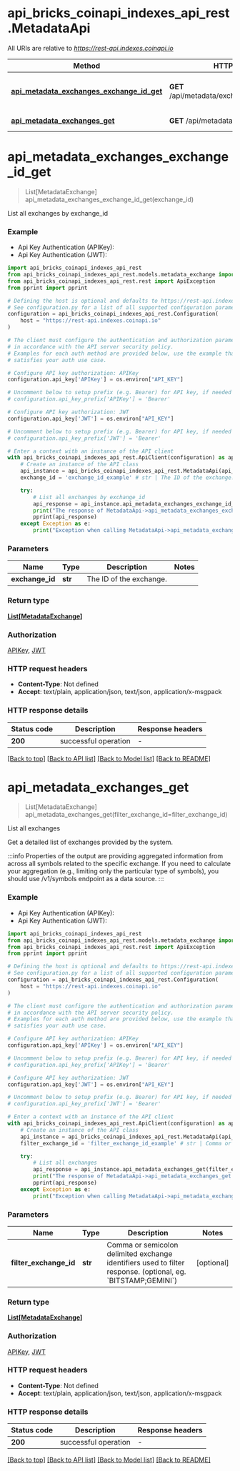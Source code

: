 # api_bricks_coinapi_indexes_api_rest.MetadataApi

All URIs are relative to *https://rest-api.indexes.coinapi.io*

Method | HTTP request | Description
------------- | ------------- | -------------
[**api_metadata_exchanges_exchange_id_get**](MetadataApi.md#api_metadata_exchanges_exchange_id_get) | **GET** /api/metadata/exchanges/{exchange_id} | List all exchanges by exchange_id
[**api_metadata_exchanges_get**](MetadataApi.md#api_metadata_exchanges_get) | **GET** /api/metadata/exchanges | List all exchanges


# **api_metadata_exchanges_exchange_id_get**
> List[MetadataExchange] api_metadata_exchanges_exchange_id_get(exchange_id)

List all exchanges by exchange_id

### Example

* Api Key Authentication (APIKey):
* Api Key Authentication (JWT):

```python
import api_bricks_coinapi_indexes_api_rest
from api_bricks_coinapi_indexes_api_rest.models.metadata_exchange import MetadataExchange
from api_bricks_coinapi_indexes_api_rest.rest import ApiException
from pprint import pprint

# Defining the host is optional and defaults to https://rest-api.indexes.coinapi.io
# See configuration.py for a list of all supported configuration parameters.
configuration = api_bricks_coinapi_indexes_api_rest.Configuration(
    host = "https://rest-api.indexes.coinapi.io"
)

# The client must configure the authentication and authorization parameters
# in accordance with the API server security policy.
# Examples for each auth method are provided below, use the example that
# satisfies your auth use case.

# Configure API key authorization: APIKey
configuration.api_key['APIKey'] = os.environ["API_KEY"]

# Uncomment below to setup prefix (e.g. Bearer) for API key, if needed
# configuration.api_key_prefix['APIKey'] = 'Bearer'

# Configure API key authorization: JWT
configuration.api_key['JWT'] = os.environ["API_KEY"]

# Uncomment below to setup prefix (e.g. Bearer) for API key, if needed
# configuration.api_key_prefix['JWT'] = 'Bearer'

# Enter a context with an instance of the API client
with api_bricks_coinapi_indexes_api_rest.ApiClient(configuration) as api_client:
    # Create an instance of the API class
    api_instance = api_bricks_coinapi_indexes_api_rest.MetadataApi(api_client)
    exchange_id = 'exchange_id_example' # str | The ID of the exchange.

    try:
        # List all exchanges by exchange_id
        api_response = api_instance.api_metadata_exchanges_exchange_id_get(exchange_id)
        print("The response of MetadataApi->api_metadata_exchanges_exchange_id_get:\n")
        pprint(api_response)
    except Exception as e:
        print("Exception when calling MetadataApi->api_metadata_exchanges_exchange_id_get: %s\n" % e)
```



### Parameters


Name | Type | Description  | Notes
------------- | ------------- | ------------- | -------------
 **exchange_id** | **str**| The ID of the exchange. | 

### Return type

[**List[MetadataExchange]**](MetadataExchange.md)

### Authorization

[APIKey](../README.md#APIKey), [JWT](../README.md#JWT)

### HTTP request headers

 - **Content-Type**: Not defined
 - **Accept**: text/plain, application/json, text/json, application/x-msgpack

### HTTP response details

| Status code | Description | Response headers |
|-------------|-------------|------------------|
**200** | successful operation |  -  |

[[Back to top]](#) [[Back to API list]](../README.md#documentation-for-api-endpoints) [[Back to Model list]](../README.md#documentation-for-models) [[Back to README]](../README.md)

# **api_metadata_exchanges_get**
> List[MetadataExchange] api_metadata_exchanges_get(filter_exchange_id=filter_exchange_id)

List all exchanges

Get a detailed list of exchanges provided by the system.
            
:::info
Properties of the output are providing aggregated information from across all symbols related to the specific exchange. If you need to calculate your aggregation (e.g., limiting only the particular type of symbols), you should use /v1/symbols endpoint as a data source.
:::

### Example

* Api Key Authentication (APIKey):
* Api Key Authentication (JWT):

```python
import api_bricks_coinapi_indexes_api_rest
from api_bricks_coinapi_indexes_api_rest.models.metadata_exchange import MetadataExchange
from api_bricks_coinapi_indexes_api_rest.rest import ApiException
from pprint import pprint

# Defining the host is optional and defaults to https://rest-api.indexes.coinapi.io
# See configuration.py for a list of all supported configuration parameters.
configuration = api_bricks_coinapi_indexes_api_rest.Configuration(
    host = "https://rest-api.indexes.coinapi.io"
)

# The client must configure the authentication and authorization parameters
# in accordance with the API server security policy.
# Examples for each auth method are provided below, use the example that
# satisfies your auth use case.

# Configure API key authorization: APIKey
configuration.api_key['APIKey'] = os.environ["API_KEY"]

# Uncomment below to setup prefix (e.g. Bearer) for API key, if needed
# configuration.api_key_prefix['APIKey'] = 'Bearer'

# Configure API key authorization: JWT
configuration.api_key['JWT'] = os.environ["API_KEY"]

# Uncomment below to setup prefix (e.g. Bearer) for API key, if needed
# configuration.api_key_prefix['JWT'] = 'Bearer'

# Enter a context with an instance of the API client
with api_bricks_coinapi_indexes_api_rest.ApiClient(configuration) as api_client:
    # Create an instance of the API class
    api_instance = api_bricks_coinapi_indexes_api_rest.MetadataApi(api_client)
    filter_exchange_id = 'filter_exchange_id_example' # str | Comma or semicolon delimited exchange identifiers used to filter response. (optional, eg. `BITSTAMP;GEMINI`) (optional)

    try:
        # List all exchanges
        api_response = api_instance.api_metadata_exchanges_get(filter_exchange_id=filter_exchange_id)
        print("The response of MetadataApi->api_metadata_exchanges_get:\n")
        pprint(api_response)
    except Exception as e:
        print("Exception when calling MetadataApi->api_metadata_exchanges_get: %s\n" % e)
```



### Parameters


Name | Type | Description  | Notes
------------- | ------------- | ------------- | -------------
 **filter_exchange_id** | **str**| Comma or semicolon delimited exchange identifiers used to filter response. (optional, eg. &#x60;BITSTAMP;GEMINI&#x60;) | [optional] 

### Return type

[**List[MetadataExchange]**](MetadataExchange.md)

### Authorization

[APIKey](../README.md#APIKey), [JWT](../README.md#JWT)

### HTTP request headers

 - **Content-Type**: Not defined
 - **Accept**: text/plain, application/json, text/json, application/x-msgpack

### HTTP response details

| Status code | Description | Response headers |
|-------------|-------------|------------------|
**200** | successful operation |  -  |

[[Back to top]](#) [[Back to API list]](../README.md#documentation-for-api-endpoints) [[Back to Model list]](../README.md#documentation-for-models) [[Back to README]](../README.md)

